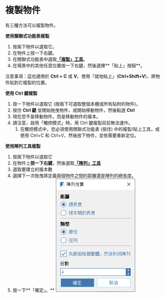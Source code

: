 # 複製物件

有三種方法可以複製物件。

**使用關聯式功能表複製**

1. 按兩下物件以選取它。
2. 在物件上按一下右鍵。
3. 在關聯式功能表中選取[**「複製」工具**](tilt-array-copy-and-paste.md)。
4. 在場景中的其他任意位置按一下右鍵，然後選擇**「貼上」按鈕**。

注意事項：這也適用於 **Ctrl + C** 或 **V**。使用「就地貼上」\(**Ctrl+Shift+V**\)，將物件貼到它複製的位置。

**使用 Ctrl 鍵複製**

1. 按一下物件以選取它 \(按兩下可選取整個本體或所有貼附的物件\)。
2. 按住 **Ctrl 鍵** 並開始拖曳物件，或開始移動物件，然後點選 **Ctrl**
3. 現在您不是移動物件，而是移動物件的複本。
4. 請注意，啟用「觸控模式」時，用 Ctrl 鍵複製目前無法運作。
   1. 在觸控模式中，您必須使用關聯式功能表 \(按住\) 中的複製/貼上工具，或使用 Ctrl+C 和 Ctrl+V，然後放下物件，並依需要重新定位。

**使用陣列工具複製**

1. 按兩下物件以選取它
2. 在物件上**按一下右鍵**，然後選取[**「陣列」工具**](tilt-array-copy-and-paste.md)
3. 選取要建立的複本數
4. 選擇下一次拖曳將定義兩個物件之間的距離還是陣列的總長度。
5. 按一下**「確定」。**  ![](../.gitbook/assets/array_properties.png)

